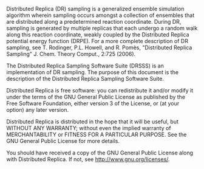 Distributed Replica (DR) sampling is a generalized ensemble simulation algorithm wherein sampling occurs amongst a collection of ensembles that are distributed along a predetermined reaction coordinate. During DR, sampling is generated by multiple replicas that each undergo a random walk along this reaction coordinate, weakly coupled by the Distributed Replica potential energy function (DRPE). For a more complete description of DR sampling, see T. Rodinger, P.L. Howell, and R. Pomès, "Distributed Replica Sampling" J. Chem. Theory Comput., 2:725 (2006).

The Distributed Replica Sampling Software Suite (DRSSS) is an implementation of DR sampling. The purpose of this document is the description of the Distributed Replica Sampling Software Suite.

Distributed Replica is free software: you can redistribute it and/or modify it under the terms of the GNU General Public License as published by the Free Software Foundation, either version 3 of the License, or (at your option) any later version. 

Distributed Replica is distributed in the hope that it will be useful, but WITHOUT ANY WARRANTY; without even the implied warranty of MERCHANTABILITY or FITNESS FOR A PARTICULAR PURPOSE.  See the GNU General Public License for more details. 

You should have received a copy of the GNU General Public License along with Distributed Replica.  If not, see <http://www.gnu.org/licenses/>. 




